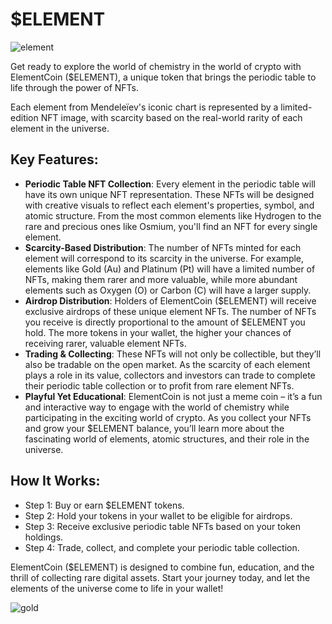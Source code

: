 # $ELEMENT

![element](https://github.com/user-attachments/assets/1023b931-dd33-4f97-8d57-bce38d2e3027)


Get ready to explore the world of chemistry in the world of crypto with ElementCoin ($ELEMENT), a unique token that brings the periodic table to life through the power of NFTs. 

Each element from Mendeleïev's iconic chart is represented by a limited-edition NFT image, with scarcity based on the real-world rarity of each element in the universe.

## Key Features:
 - **Periodic Table NFT Collection**: Every element in the periodic table will have its own unique NFT representation. These NFTs will be designed with creative visuals to reflect each element's properties, symbol, and atomic structure. From the most common elements like Hydrogen to the rare and precious ones like Osmium, you'll find an NFT for every single element.
 - **Scarcity-Based Distribution**: The number of NFTs minted for each element will correspond to its scarcity in the universe. For example, elements like Gold (Au) and Platinum (Pt) will have a limited number of NFTs, making them rarer and more valuable, while more abundant elements such as Oxygen (O) or Carbon (C) will have a larger supply.
 - **Airdrop Distribution**: Holders of ElementCoin ($ELEMENT) will receive exclusive airdrops of these unique element NFTs. The number of NFTs you receive is directly proportional to the amount of $ELEMENT you hold. The more tokens in your wallet, the higher your chances of receiving rarer, valuable element NFTs.
 - **Trading & Collecting**: These NFTs will not only be collectible, but they’ll also be tradable on the open market. As the scarcity of each element plays a role in its value, collectors and investors can trade to complete their periodic table collection or to profit from rare element NFTs.
- **Playful Yet Educational**: ElementCoin is not just a meme coin – it’s a fun and interactive way to engage with the world of chemistry while participating in the exciting world of crypto. As you collect your NFTs and grow your $ELEMENT balance, you’ll learn more about the fascinating world of elements, atomic structures, and their role in the universe.

## How It Works:
 - Step 1: Buy or earn $ELEMENT tokens.
 - Step 2: Hold your tokens in your wallet to be eligible for airdrops.
 - Step 3: Receive exclusive periodic table NFTs based on your token holdings.
 - Step 4: Trade, collect, and complete your periodic table collection.

ElementCoin ($ELEMENT) is designed to combine fun, education, and the thrill of collecting rare digital assets. Start your journey today, and let the elements of the universe come to life in your wallet!

![gold](https://github.com/user-attachments/assets/3fd978f6-8261-4f56-a5c5-ceab030551d8)
